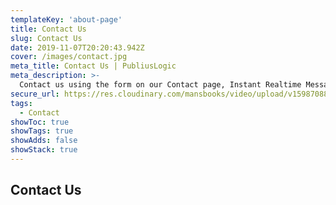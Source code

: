 ```yaml
---
templateKey: 'about-page'
title: Contact Us
slug: Contact Us
date: 2019-11-07T20:20:43.942Z
cover: /images/contact.jpg
meta_title: Contact Us | PubliusLogic
meta_description: >-
  Contact us using the form on our Contact page, Instant Realtime Messages can be sent to Admin by phone or computer through Mansbooks Slack account using Netlify functions.
secure_url: https://res.cloudinary.com/mansbooks/video/upload/v1598708850/videos/Big_Buck_Bunny.mp4
tags:
  - Contact
showToc: true  
showTags: true 
showAdds: false 
showStack: true
---
```


## Contact Us

<interactive-contact></interactive-contact>